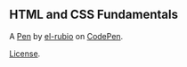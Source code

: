 HTML and CSS Fundamentals
-------------------------


A [Pen](https://codepen.io/el-rubio/pen/bPzapy) by [el-rubio](https://codepen.io/el-rubio) on [CodePen](https://codepen.io).

[License](https://codepen.io/el-rubio/pen/bPzapy/license).